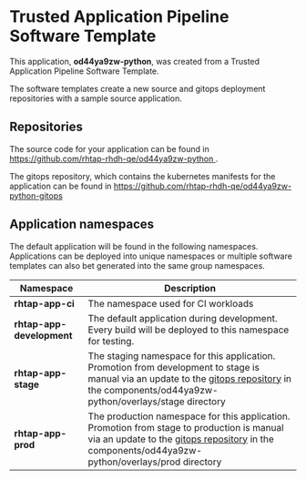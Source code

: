 # Trusted Application Pipeline Software Template

This application, **od44ya9zw-python**, was created from a Trusted Application Pipeline Software Template.

The software templates create a new source and gitops deployment repositories with a sample source application. 

## Repositories

The source code for your application can be found in [https://github.com/rhtap-rhdh-qe/od44ya9zw-python ](https://github.com/rhtap-rhdh-qe/od44ya9zw-python ).
 
The gitops repository, which contains the kubernetes manifests for the application can be found in 
[https://github.com/rhtap-rhdh-qe/od44ya9zw-python-gitops ](https://github.com/rhtap-rhdh-qe/od44ya9zw-python-gitops ) 

## Application namespaces 

The default application will be found in the following namespaces. Applications can be deployed into unique namespaces or multiple software templates can also bet generated into the same group namespaces.  

|  Namespace   |  Description   |  
| -------- | -------- |
| **rhtap-app-ci** | The namespace used for CI workloads |
| **rhtap-app-development** | The default application during development. Every build will be deployed to this namespace for testing. |
| **rhtap-app-stage** | The staging namespace for this application. Promotion from development to stage is manual via an update to the [gitops repository](https://github.com/rhtap-rhdh-qe/od44ya9zw-python-gitops ) in the components/od44ya9zw-python/overlays/stage directory |
| **rhtap-app-prod** | The production namespace for this application. Promotion from stage to production is manual via an update to the [gitops repository](https://github.com/rhtap-rhdh-qe/od44ya9zw-python-gitops ) in the components/od44ya9zw-python/overlays/prod directory |